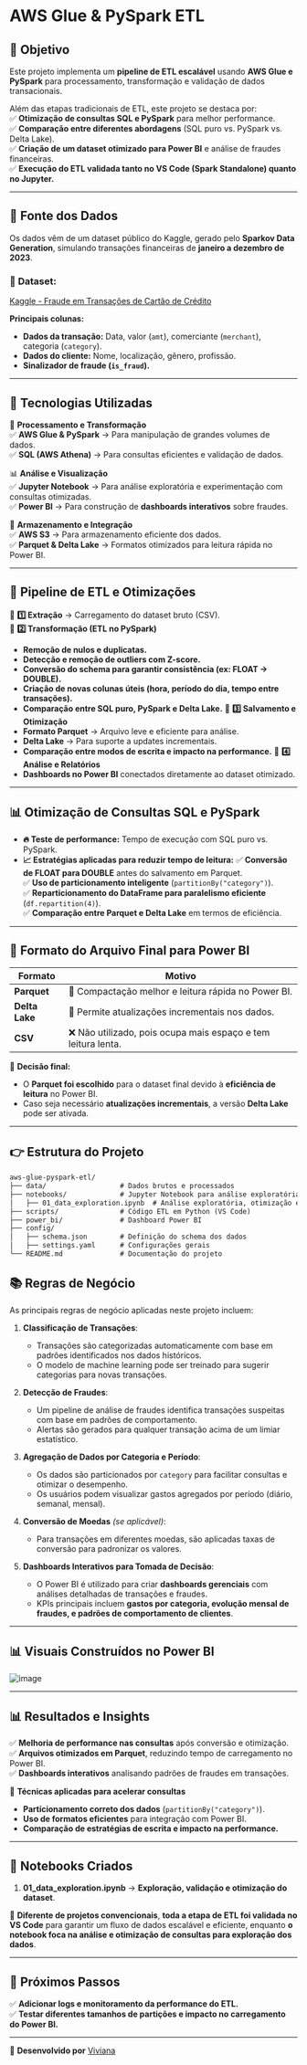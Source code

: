 # **AWS Glue & PySpark ETL**

## 📌 **Objetivo**
Este projeto implementa um **pipeline de ETL escalável** usando **AWS Glue e PySpark** para processamento, transformação e validação de dados transacionais.  

Além das etapas tradicionais de ETL, este projeto se destaca por:  
✅ **Otimização de consultas SQL e PySpark** para melhor performance.  
✅ **Comparação entre diferentes abordagens** (SQL puro vs. PySpark vs. Delta Lake).  
✅ **Criação de um dataset otimizado para Power BI** e análise de fraudes financeiras.  
✅ **Execução do ETL validada tanto no VS Code (Spark Standalone) quanto no Jupyter.**  

---

## 🔹 **Fonte dos Dados**
Os dados vêm de um dataset público do Kaggle, gerado pelo **Sparkov Data Generation**, simulando transações financeiras de **janeiro a dezembro de 2023**.

### 📌 **Dataset**:
[Kaggle - Fraude em Transações de Cartão de Crédito](https://www.kaggle.com/competitions/fraude-em-transaes-de-carto-de-crdito/data)

**Principais colunas:**
- **Dados da transação:** Data, valor (`amt`), comerciante (`merchant`), categoria (`category`).
- **Dados do cliente:** Nome, localização, gênero, profissão.
- **Sinalizador de fraude (`is_fraud`).**

---

## 🔹 **Tecnologias Utilizadas**
💾 **Processamento e Transformação**  
✅ **AWS Glue & PySpark** → Para manipulação de grandes volumes de dados.  
✅ **SQL (AWS Athena)** → Para consultas eficientes e validação de dados.  

📊 **Análise e Visualização**  
✅ **Jupyter Notebook** → Para análise exploratória e experimentação com consultas otimizadas.  
✅ **Power BI** → Para construção de **dashboards interativos** sobre fraudes.  

🚀 **Armazenamento e Integração**  
✅ **AWS S3** → Para armazenamento eficiente dos dados.  
✅ **Parquet & Delta Lake** → Formatos otimizados para leitura rápida no Power BI.  

---

## 🚀 **Pipeline de ETL e Otimizações**
🔹 **1️⃣ Extração** → Carregamento do dataset bruto (CSV).  
🔹 **2️⃣ Transformação (ETL no PySpark)**
   - **Remoção de nulos e duplicatas.**
   - **Detecção e remoção de outliers com Z-score.**
   - **Conversão do schema para garantir consistência (ex: FLOAT → DOUBLE).**
   - **Criação de novas colunas úteis (hora, período do dia, tempo entre transações).**
   - **Comparação entre SQL puro, PySpark e Delta Lake.**
🔹 **3️⃣ Salvamento e Otimização**
   - **Formato Parquet** → Arquivo leve e eficiente para análise.
   - **Delta Lake** → Para suporte a updates incrementais.
   - **Comparação entre modos de escrita e impacto na performance.**
🔹 **4️⃣ Análise e Relatórios**
   - **Dashboards no Power BI** conectados diretamente ao dataset otimizado.

---

## 📊 **Otimização de Consultas SQL e PySpark**
- **🔥 Teste de performance:** Tempo de execução com SQL puro vs. PySpark.
- **📈 Estratégias aplicadas para reduzir tempo de leitura:**
  ✅ **Conversão de FLOAT para DOUBLE** antes do salvamento em Parquet.  
  ✅ **Uso de particionamento inteligente** (`partitionBy("category")`).  
  ✅ **Reparticionamento do DataFrame para paralelismo eficiente** (`df.repartition(4)`).  
  ✅ **Comparação entre Parquet e Delta Lake** em termos de eficiência.  

---

## 🔹 **Formato do Arquivo Final para Power BI**
| Formato | Motivo |
|---------|--------|
| **Parquet** | 🚀 Compactação melhor e leitura rápida no Power BI. |
| **Delta Lake** | 🔄 Permite atualizações incrementais nos dados. |
| **CSV** | ❌ Não utilizado, pois ocupa mais espaço e tem leitura lenta. |

📌 **Decisão final:**  
- O **Parquet foi escolhido** para o dataset final devido à **eficiência de leitura** no Power BI.  
- Caso seja necessário **atualizações incrementais**, a versão **Delta Lake** pode ser ativada.

---

## 👉 Estrutura do Projeto


```md
aws-glue-pyspark-etl/
├── data/                  # Dados brutos e processados
├── notebooks/             # Jupyter Notebook para análise exploratória
│   ├── 01_data_exploration.ipynb  # Análise exploratória, otimização e insights
├── scripts/               # Código ETL em Python (VS Code)
├── power_bi/              # Dashboard Power BI
├── config/                
│   ├── schema.json        # Definição do schema dos dados
│   ├── settings.yaml      # Configurações gerais
└── README.md              # Documentação do projeto
```


## 📚 Regras de Negócio

As principais regras de negócio aplicadas neste projeto incluem:

1. **Classificação de Transações**:  
   - Transações são categorizadas automaticamente com base em padrões identificados nos dados históricos.
   - O modelo de machine learning pode ser treinado para sugerir categorias para novas transações.

2. **Detecção de Fraudes**:  
   - Um pipeline de análise de fraudes identifica transações suspeitas com base em padrões de comportamento.
   - Alertas são gerados para qualquer transação acima de um limiar estatístico.

3. **Agregação de Dados por Categoria e Período**:  
   - Os dados são particionados por `category` para facilitar consultas e otimizar o desempenho.
   - Os usuários podem visualizar gastos agregados por período (diário, semanal, mensal).

4. **Conversão de Moedas** *(se aplicável)*:  
   - Para transações em diferentes moedas, são aplicadas taxas de conversão para padronizar os valores.

5. **Dashboards Interativos para Tomada de Decisão**:  
   - O Power BI é utilizado para criar **dashboards gerenciais** com análises detalhadas de transações e fraudes.
   - KPIs principais incluem **gastos por categoria, evolução mensal de fraudes, e padrões de comportamento de clientes**.

---

## 📊 Visuais Construídos no Power BI

![image](https://github.com/user-attachments/assets/defade79-ecd3-47af-80fe-15ccdf24e456)

---

## 📊 **Resultados e Insights**
✅ **Melhoria de performance nas consultas** após conversão e otimização.  
✅ **Arquivos otimizados em Parquet**, reduzindo tempo de carregamento no Power BI.  
✅ **Dashboards interativos** analisando padrões de fraudes em transações.  

🚀 **Técnicas aplicadas para acelerar consultas**  
- **Particionamento correto dos dados** (`partitionBy("category")`).  
- **Uso de formatos eficientes** para integração com Power BI.  
- **Comparação de estratégias de escrita e impacto na performance.**  

---

## 📔 **Notebooks Criados**
1. **01_data_exploration.ipynb** → **Exploração, validação e otimização do dataset**.  

📌 **Diferente de projetos convencionais**, **toda a etapa de ETL foi validada no VS Code** para garantir um fluxo de dados escalável e eficiente, enquanto **o notebook foca na análise e otimização de consultas para exploração dos dados**.

---

## 🔄 **Próximos Passos**
✅ **Adicionar logs e monitoramento da performance do ETL.**  
✅ **Testar diferentes tamanhos de partições e impacto no carregamento do Power BI.**  

---

📌 **Desenvolvido por** [Viviana](https://github.com/vivinfor)  
